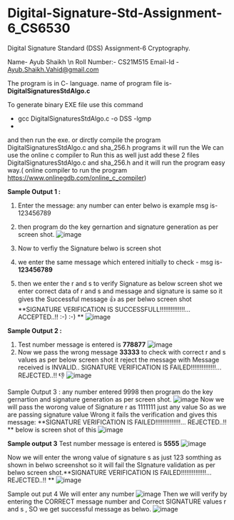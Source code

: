# Digital-Signature-Std-Assignment-6_CS6530
Digital Signature Standard (DSS) Assignment-6 Cryptography.

Name- Ayub Shaikh \n
Roll Number:- CS21M515 
Email-Id - Ayub.Shaikh.Vahid@gmail.com

The program is in C- language. name of program file is-
**DigitalSignaturesStdAlgo.c**

To generate binary EXE file use this command
- gcc DigitalSignaturesStdAlgo.c -o DSS -lgmp
- 
and then run the exe.
or dirctly compile the program DigitalSignaturesStdAlgo.c and sha_256.h programs it will run the 
We can use the online c compiler to Run this as well just add these 2 files DigitalSignaturesStdAlgo.c and sha_256.h
and it will run the program easy way.( online compiler to run the program https://www.onlinegdb.com/online_c_compiler)

**Sample Output 1 :**
1. Enter the message: any number can enter belwo is example msg is- 123456789
2. then program do the key gernartion and signature generation as per screen shot.
![image](https://user-images.githubusercontent.com/94394753/145401172-a7b91606-1546-4343-a5ab-dc15e99a9ae4.png)

3. Now to verfiy the Signature belwo is screen shot
4. we enter the same message which entered initially to check - msg is- **123456789**
5. then we enter the r and s to verify Signature as below screen shot we enter correct data of r and s
 and message and signature is same so it gives the Successful message 👍 as per belwo screen shot
**SIGNATURE VERIFICATION IS SUCCESSFULL!!!!!!!!!!!!!!... ACCEPTED..!! :-) :-) **
![image](https://user-images.githubusercontent.com/94394753/145401562-055e3043-ac5d-4a0f-b29c-1e2f1caf7069.png)

**Sample Output 2 :**
1. Test number message is entered is **778877**
![image](https://user-images.githubusercontent.com/94394753/145403482-ae3c31db-0057-4e87-a0e9-71de84e1ef19.png)
2. Now we pass the wrong message **33333** to check with correct r and s values as per below screen shot
 it reject the message with 
 Message received is INVALID..
 SIGNATURE VERIFICATION IS FAILED!!!!!!!!!!!!!!... REJECTED..!! 👎
![image](https://user-images.githubusercontent.com/94394753/145404067-1e9fa1d8-3a31-40cc-9dcb-bd229a7bf165.png)

Sample Output 3 :
any number entered 9998 then program do the key gernartion and signature generation as per screen shot.
![image](https://user-images.githubusercontent.com/94394753/145405136-8a0bc24e-ce91-41a6-8108-217ff94d87b1.png)
Now we will pass the worong value of Signature r as 1111111 just any value So as we are passing signature value 
Wrong it fails the verification and gives this message: **SIGNATURE VERIFICATION IS FAILED!!!!!!!!!!!!!!... REJECTED..!! ** 
below is screen shot of this
![image](https://user-images.githubusercontent.com/94394753/145405587-844f8f29-928b-4105-aa0e-5df8b52e12d6.png)

**Sample output 3**
Test number message is entered is **5555**
![image](https://user-images.githubusercontent.com/94394753/145406558-96984eda-6b66-45a7-ae02-9fda1b9008c8.png)

Now we will enter the wrong value of signature s as just 123 somthing as shown in belwo screenshot so it will fail the 
SIgnature validation as per belwo screen shot.**SIGNATURE VERIFICATION IS FAILED!!!!!!!!!!!!!!... REJECTED..!! ** 
![image](https://user-images.githubusercontent.com/94394753/145406899-774afbe9-5589-4ca1-bb11-4ada6c196ced.png)

Sample out put 4
We will enter any number 
![image](https://user-images.githubusercontent.com/94394753/145407631-35d24510-4de5-4a80-881b-97d30686d5a7.png)
Then we will verify by entering the CORRECT message number and Correct SIGNATURE values r and s , SO we get successful message as belwo.
![image](https://user-images.githubusercontent.com/94394753/145408046-ba8323c9-d34c-42ef-b6cc-98e7e7a4cc4b.png)


